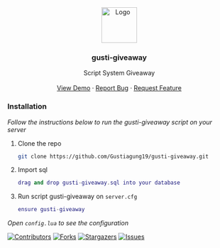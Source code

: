 <div align="center">
  <a href="https://github.com/Gustiagung19/gusti-giveaway">
    <img src="https://imgur.com/z0en0hq.png" alt="Logo" width="80" height="80">
  </a>

  <h3 align="center"><strong>gusti-giveaway</strong></h3>

  <p align="center">
    Script System Giveaway
    <br />
    <br />
    <a href="https://youtu.be/KKAu5CBdo6A">View Demo</a>
    ·
    <a href="https://github.com/Gustiagung19/gusti-giveaway/issues">Report Bug</a>
    ·
    <a href="https://github.com/Gustiagung19/gusti-giveaway/issues">Request Feature</a>
  </p>
</div>

### Installation

_Follow the instructions below to run the gusti-giveaway script on your server_

1. Clone the repo
   ```sh
   git clone https://github.com/Gustiagung19/gusti-giveaway.git
   ```
2. Import sql
   ```lua
   drag and drop gusti-giveaway.sql into your database
   ```
3. Run script gusti-giveaway on `server.cfg`
   ```lua
   ensure gusti-giveaway
   ```

_Open `config.lua` to see the configuration_

[![Contributors][contributors-shield]][contributors-url]
[![Forks][forks-shield]][forks-url]
[![Stargazers][stars-shield]][stars-url]
[![Issues][issues-shield]][issues-url]

[contributors-shield]: https://img.shields.io/github/contributors/Gustiagung19/gusti-giveaway.svg?style=for-the-badge
[contributors-url]: https://github.com/Gustiagung19/gusti-giveaway/graphs/contributors
[forks-shield]: https://img.shields.io/github/forks/Gustiagung19/gusti-giveaway.svg?style=for-the-badge
[forks-url]: https://github.com/Gustiagung19/gusti-giveaway/network/members
[stars-shield]: https://img.shields.io/github/stars/Gustiagung19/gusti-giveaway.svg?style=for-the-badge
[stars-url]: https://github.com/Gustiagung19/gusti-giveaway/stargazers
[issues-shield]: https://img.shields.io/github/issues/Gustiagung19/gusti-giveaway.svg?style=for-the-badge
[issues-url]: https://github.com/Gustiagung19/gusti-giveaway/issues